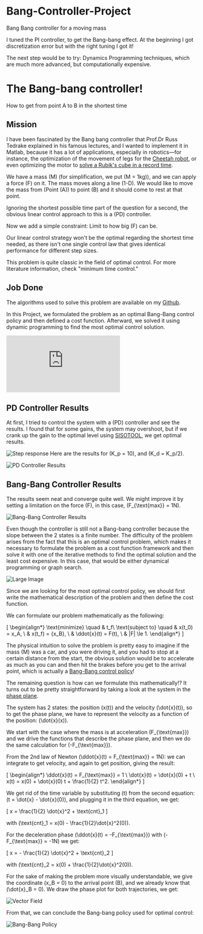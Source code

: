 # Bang-Controller-Project
Bang Bang controller for a moving mass

I tuned the PI controller, to get the Bang-bang effect.
At the beginning I got discretization error but with the right tuning I got it!

The next step would be to try: Dynamics Programming techniques, which are much more advanced, but computationally expensive.

<!--Main title-->
# The Bang-bang controller!
How to get from point A to B in the shortest time
<!--End main title-->

<!--Block content-->	
## Mission
I have been fascinated by the Bang bang controller that Prof.Dr Russ Tedrake explained in his famous lectures, and I wanted to implement it in Matlab, because it has a lot of applications, especially in robotics—for instance, the optimization of the movement of legs for the [Cheetah robot](https://ieeexplore.ieee.org/document/8593885), or even optimizing the motor to [solve a Rubik's cube in a record time](https://news.mit.edu/2018/featured-video-solving-rubiks-cube-record-time-0316).

We have a mass \(M\) (for simplification, we put \(M = 1kg\)), and we can apply a force \(F\) on it. The mass moves along a line (1-D). We would like to move the mass from (Point \(A\)) to point \(B\) and it should come to rest at that point.

Ignoring the shortest possible time part of the question for a second, the obvious linear control approach to this is a \(PD\) controller.

Now we add a simple constraint: Limit to how big \(F\) can be.

Our linear control strategy won't be the optimal regarding the shortest time needed, as there isn't one single control law that gives identical performance for different step sizes.

This problem is quite classic in the field of optimal control. For more literature information, check "minimum time control."

## Job Done
The algorithms used to solve this problem are available on my [Github](https://github.com/Hiddane/).

In this Project, we formulated the problem as an optimal Bang-Bang control policy and then defined a cost function. Afterward, we solved it using dynamic programming to find the most optimal control solution.

![Interactive Cost function of the Bang Bang controller](http://underactuated.mit.edu/data/double_integrator_mintime_cost_to_go.html)

## PD Controller Results
At first, I tried to control the system with a \(PD\) controller and see the results. I found that for some gains, the system may overshoot, but if we crank up the gain to the optimal level using [SISOTOOL](https://www.mathworks.com/help/control/ref/controlsystemdesigner-app.html), we get optimal results.

![Step response](img/portfolio/Step_response.jpg)
Here are the results for \(K_p = 10\), and \(K_d = K_p/2\).

![PD Controller Results](img/portfolio/kp_10.gif)

## Bang-Bang Controller Results
The results seem neat and converge quite well. We might improve it by setting a limitation on the force \(F\), in this case, \(F_{\text{max}} = 1N\).

![Bang-Bang Controller Results](img/portfolio/Sat_F.gif)

Even though the controller is still not a Bang-bang controller because the slope between the 2 states is a finite number. The difficulty of the problem arises from the fact that this is an optimal control problem, which makes it necessary to formulate the problem as a cost function framework and then solve it with one of the iterative methods to find the optimal solution and the least cost expensive. In this case, that would be either dynamical programming or graph search.

![Large Image](img/portfolio/large-3.jpg)

Since we are looking for the most optimal control policy, we should first write the mathematical description of the problem and then define the cost function.

We can formulate our problem mathematically as the following:

\[
\begin{align*}
\text{minimize} \quad & t_f\\
\text{subject to} \quad & x(t_0) = x_A, \\
& x(t_f) = {x_B}, \\
& \ddot{x}(t) = F(t), \\
& |F| \le 1.
\end{align*}
\]

The physical intuition to solve the problem is pretty easy to imagine if the mass \(M\) was a car, and you were driving it, and you had to stop at a certain distance from the start, the obvious solution would be to accelerate as much as you can and then hit the brakes before you get to the arrival point, which is actually a [Bang-Bang control policy](https://en.wikipedia.org/wiki/Bang%E2%80%93bang_control)!

The remaining question is how can we formulate this mathematically!? It turns out to be pretty straightforward by taking a look at the system in the [phase plane](https://en.wikipedia.org/wiki/Phase_space).

The system has 2 states: the position \(x(t)\) and the velocity \(\dot{x}(t)\), so to get the phase plane, we have to represent the velocity as a function of the position: \(\dot{x}(x)\).

We start with the case where the mass is at acceleration \(F_{\text{max}}\) and we drive the functions that describe the phase plane, and then we do the same calculation for \(-F_{\text{max}}\).

From the 2nd law of Newton \(\ddot{x}(t) = F_{\text{max}} = 1N\):
we can integrate to get velocity, and again to get position, giving the result:

\[
\begin{align*}
\ddot{x}(t) = F_{\text{max}} = 1 \\
\dot{x}(t) = \dot{x}(0) + t \\
x(t) = x(0) + \dot{x}(0) t + \frac{1}{2} t^2.
\end{align*}
\]

We get rid of the time variable by substituting \(t\) from the second equation: \(t = \dot{x} - \dot{x}(0)\), and plugging it in the third equation, we get:

\[
x = \frac{1}{2} \dot{x}^2 + \text{cnt}_1
\]

with \(\text{cnt}_1 = x(0) - \frac{1}{2}\dot{x}^2(0)\).

For the deceleration phase \(\ddot{x}(t) = -F_{\text{max}}\) with \(-F_{\text{max}} = -1N\) we get:

\[
x = - \frac{1}{2} \dot{x}^2 + \text{cnt}_2
\]

with \(\text{cnt}_2 = x(0) + \frac{1}{2}\dot{x}^2(0)\).

For the sake of making the problem more visually understandable, we give the coordinate \(x_B = 0\) to the arrival point \(B\), and we already know that \(\dot{x}_B = 0\). We draw the phase plot for both trajectories, we get:

![Vector Field](img/portfolio/Vector_Field.jpg)

From that, we can conclude the Bang-bang policy used for optimal control:

![Bang-Bang Policy](img/portfolio/Bang_Policy.jpeg)
